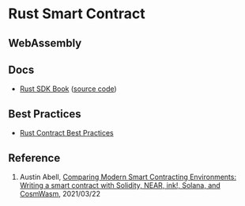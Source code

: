 # Rust Smart Contract

## WebAssembly





## Docs

- [Rust SDK Book](https://sdk-g4yv.onrender.com/) ([source code](https://github.com/near/sdk-docs))


## Best Practices

- [Rust Contract Best Practices](https://github.com/near/near-sdk-rs/blob/master/HELP.md)




## Reference

1. Austin Abell, [Comparing Modern Smart Contracting Environments: Writing a smart contract with Solidity, NEAR, ink!, Solana, and CosmWasm](https://medium.com/coinmonks/comparing-modern-smart-contracting-environments-d821304b96ef), 2021/03/22
